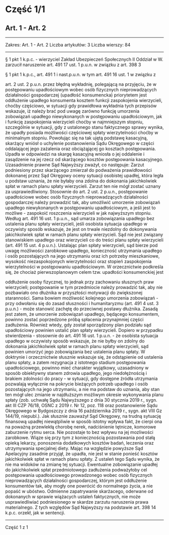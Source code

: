 # Część 1/1
## Art. 1 - Art. 2

---

Zakres: Art. 1 - Art. 2
Liczba artykułów: 3
Liczba wierszy: 84

---

§ 1 pkt 1
k.p.c. - wierzyciel Zakład Ubezpieczeń Społecznych II Oddział w W. zarzucił naruszenie art. 491
17 
ust. 1
p.u.n. w związku z art. 398
3 

§ 1 pkt 1 k.p.c., art. 491
1 
i nast.p.u.n. w tym art. 491
16 
ust. 1 w związku z

art. 2 ust. 2 p.u.n. przez błędną wykładnię, polegającą na przyjęciu, że w postępowaniu upadłościowym
wobec osób fizycznych nieprowadzących działalności gospodarczej (upadłość konsumencka) priorytetem
jest oddłużenie upadłego konsumenta kosztem funkcji zaspokojenia wierzycieli, choćby częściowo, w
sytuacji gdy prawidłowa wykładnia tych przepisów wskazuje, iż należy brać pod uwagę zarówno funkcję
umorzenia zobowiązań upadłego niewykonanych w postępowaniu upadłościowym, jak i funkcję
zaspokojenia wierzycieli choćby w najmniejszym stopniu, szczególnie w sytuacji, gdy z ustalonego stanu
faktycznego sprawy wynika, że upadły posiada możliwości częściowej spłaty wierzytelności choćby w
minimalnym stopniu.
Powołując się na tak ujętą podstawę kasacyjną, skarżący wniósł o uchylenie postanowienia Sądu
Okręgowego w części oddalającej jego zażalenia oraz obciążąjącej go kosztach postępowania.
Upadła w odpowiedzi na skargę kasacyjną wniosła o jej oddalenie i zasądzenie na jej rzecz od skarżącego
kosztów postępowania kasacyjnego.
Uzasadnienie prawne
Sąd Najwyższy zważył, co następuje:
Zarzut podniesiony przez skarżącego zmierzał do podważenia prawidłowości dokonanej przez Sąd
Okręgowy oceny sytuacji osobistej upadłej, która legła u podstaw uznania, że nie byłaby ona zdolna do
dokonania jakichkolwiek spłat w ramach planu spłaty wierzycieli. Zarzut ten nie mógł zostać uznany za
usprawiedliwiony.
Stosownie do art. 2 ust. 2 p.u.n., postępowanie upadłościowe wobec osób fizycznych nieprowadzących
działalności gospodarczej należy prowadzić tak, aby umożliwić umorzenie zobowiązań upadłego
niewykonanych w postępowaniu upadłościowym, a jeśli jest to możliwe - zaspokoić roszczenia wierzycieli
w jak najwyższym stopniu.
Według art. 491
16 
ust. 1 p.u.n., sąd umarza zobowiązania upadłego bez ustalenia planu spłaty wierzycieli,
jeśli osobista sytuacja upadłego w oczywisty sposób wskazuje, że jest on trwale niezdolny do dokonywania
jakichkolwiek spłat w ramach planu spłaty wierzycieli. Sąd nie jest związany stanowiskiem upadłego oraz
wierzycieli co do treści planu spłaty wierzycieli (art. 491
15 
ust. 4 p.u.n.). Ustalając plan spłaty wierzycieli,
sąd bierze pod uwagę możliwości zarobkowe upadłego, konieczność utrzymania upadłego i osób
pozostających na jego utrzymaniu oraz ich potrzeby mieszkaniowe, wysokość niezaspokojonych
wierzytelności oraz stopień zaspokojenia wierzytelności w postępowaniu upadłościowym.
W orzecznictwie podkreśla się, że chociaż pierwszoplanowym celem tzw. upadłości konsumenckiej jest

oddłużenie osoby fizycznej, to jednak przy zachowaniu słusznych praw wierzycieli; postępowanie w tym
przedmiocie należy prowadzić tak, aby nie pozbawiało ono dłużnika w przyszłości motywacji do
zwiększonej staranności. Sama bowiem możliwość kolejnego umorzenia zobowiązań - przy odwołaniu się
do zasad słuszności i humanitaryzmu (art. 491
4 
ust. 3 p.u.n.) - może stanowić zachętę do przeciwnej
postawy dłużnika. Zasadą jest zatem, że umorzenie zobowiązań upadłego, będącego konsumentem,
powinno zostać poprzedzone próbą spłacenia przynajmniej części zadłużenia. Również wtedy, gdy został
sporządzony plan podziału sąd upadłościowy powinien ustalić plan spłaty wierzycieli. Dopiero w
przypadku stwierdzenia - stosownie do art. 491
16 
ust. 1 p.u.n. - że osobista sytuacja upadłego w oczywisty
sposób wskazuje, że nie byłby on zdolny do dokonania jakichkolwiek spłat w ramach planu spłaty
wierzycieli, sąd powinien umorzyć jego zobowiązania bez ustalenia planu spłaty.
W doktrynie i orzecznictwie słusznie wskazuje się, że odstąpienie od ustalenia planu spłaty, a zatem
rezygnacja z istotnego stadium postępowania upadłościowego, powinno mieć charakter wyjątkowy,
uzasadniony w sposób obiektywny stanem zdrowia upadłego, jego niedołężnością i brakiem zdolności do
pracy - w sytuacji, gdy dostępne źródła utrzymania pozwalają wyłącznie na pokrycie bieżących potrzeb
upadłego i osób pozostających na jego utrzymaniu, a nie ma podstaw do uznania, aby stan ten mógł ulec
zmianie w najdłuższym możliwym okresie wykonywania planu spłaty (zob. uchwałę Sądu Najwyższego z
dnia 30 stycznia 2019 r., sygn. akt III CZP 76/18, OSNC z 2019 r. Nr 12, poz. 118 oraz postanowienie
Sądu Okręgowego w Bydgoszczy z dnia 16 października 2019 r., sygn. akt VIII Gz 144/19, niepubl.).
Jak słusznie zauważył Sąd Okręgowy, na trudną sytuację finansową upadłej niewątpliwie w sposób istotny
wpływa fakt, że cierpi ona na poważną przewlekłą chorobę nerek, nadciśnienie tętnicze, komorowe
zaburzenie rytmu serca. Nie pozostaje to bez wpływu na jej mozliwości zarobkowe. Wiąze się przy tym z
koniecznością pozostawania pod stałą opieką lekarzy, ponoszenia dodatkowych kosztów badań, leczenia
oraz utrzymywania specjalnej diety.
Mając na względzie powyższe Sąd Apelacyjny zasadnie przyjął, że upadła, nie jest w stanie ponieść
kosztów jakichkolwiek spłat w ramach planu spłaty. Z ustaleń tego Sądu wynika, że nie ma widoków na
zmianę tej sytuacji. Ewentualne zobowiązanie upadłej do jakichkolwiek spłat przedmiotowego zadłużenia
podważyłoby cel postępowania upadłościowego prowadzonego wobec osób fizycznych nieprowadzących
działalności gospodarczej, którym jest oddłużenie konsumentów tak, aby mogły one powrócić do
normalnego życia, a nie popaść w ubóstwo.
Odmienne zapatrywanie skarżacego, oderwane od dokonanych w sprawie wiążacych ustaleń faktycznych,
nie może usprawiedliwiać podniesionego w skardze zarzutu naruszenia prawa materialnego.
Z tych względów Sąd Najwyższy na podstawie art. 398
14 
k.p.c. orzekł, jak w sentencji.

---

Część 1 z 1